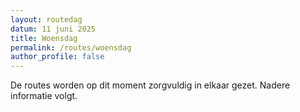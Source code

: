 ```yaml
---
layout: routedag
datum: 11 juni 2025
title: Woensdag
permalink: /routes/woensdag
author_profile: false
---
```


De routes worden op dit moment zorgvuldig in elkaar gezet. Nadere informatie volgt.  